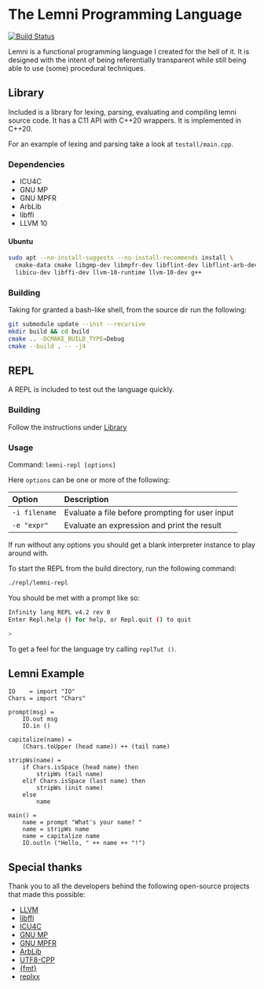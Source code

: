 # The Lemni Programming Language

[![Build Status](https://travis-ci.org/RamblingMadMan/lemni.svg?branch=master)](https://travis-ci.org/RamblingMadMan/lemni)

Lemni is a functional programming language I created for the hell of it. It is designed with the intent of being referentially transparent while still being able to use (some) procedural techniques.

## Library

Included is a library for lexing, parsing, evaluating and compiling lemni source code. It has a C11 API with C++20 wrappers. It is implemented in C++20.

For an example of lexing and parsing take a look at `testall/main.cpp`.

### Dependencies

- ICU4C
- GNU MP
- GNU MPFR
- ArbLib
- libffi
- LLVM 10

#### Ubuntu

```bash
sudo apt --no-install-suggests --no-install-recommends install \
  cmake-data cmake libgmp-dev libmpfr-dev libflint-dev libflint-arb-dev \
  libicu-dev libffi-dev llvm-10-runtime llvm-10-dev g++
```

### Building

Taking for granted a bash-like shell, from the source dir run the following:

```bash
git submodule update --init --recursive
mkdir build && cd build
cmake .. -DCMAKE_BUILD_TYPE=Debug
cmake --build . -- -j4
```

## REPL

A REPL is included to test out the language quickly.

### Building

Follow the instructions under [Library](#Library)

### Usage

Command: `lemni-repl [options]`

Here `options` can be one or more of the following:

| Option | Description |
|:-------|:------------|
| `-i filename` | Evaluate a file before prompting for user input |
| `-e "expr"`   | Evaluate an expression and print the result     |

If run without any options you should get a blank interpreter instance to play around with.

To start the REPL from the build directory, run the following command:

```bash
./repl/lemni-repl
```

You should be met with a prompt like so:

```bash
Infinity lang REPL v4.2 rev 0
Enter Repl.help () for help, or Repl.quit () to quit

>
```

To get a feel for the language try calling `replTut ()`.

## Lemni Example

```
IO    = import "IO"
Chars = import "Chars"

prompt(msg) =
	IO.out msg
	IO.in ()

capitalize(name) =
	(Chars.toUpper (head name)) ++ (tail name)

stripWs(name) =
	if Chars.isSpace (head name) then
		stripWs (tail name)
	elif Chars.isSpace (last name) then
		stripWs (init name)
	else
		name

main() =
	name = prompt "What's your name? "
	name = stripWs name
	name = capitalize name
	IO.outln ("Hello, " ++ name ++ "!")
``` 

## Special thanks

Thank you to all the developers behind the following open-source projects that made this possible:

- [LLVM](https://llvm.org/)
- [libffi](https://sourceware.org/libffi/)
- [ICU4C](http://site.icu-project.org/)
- [GNU MP](https://gmplib.org/)
- [GNU MPFR](https://www.mpfr.org/)
- [ArbLib](http://arblib.org/)
- [UTF8-CPP](https://github.com/nemtrif/utfcpp)
- [{fmt}](https://fmt.dev/)
- [replxx](https://github.com/AmokHuginnsson/replxx)

